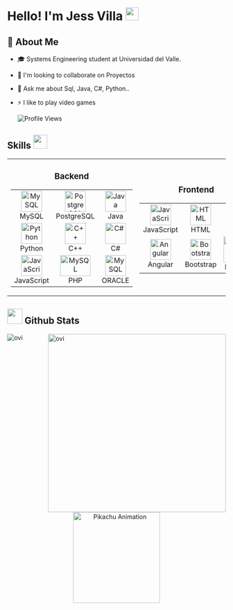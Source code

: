# Hello! I'm Jess Villa <img src="https://raw.githubusercontent.com/MartinHeinz/MartinHeinz/master/wave.gif" width="30px" height="30px" />

<h2>🚀 About Me </h2>

- 🎓 Systems Engineering student at Universidad del Valle.
  
- 👯 I'm looking to collaborate on Proyectos
  
- 💬 Ask me about Sql, Java, C#, Python..
  
- ⚡ I like to play video games
  <p align = "left">
  	<img src = "https://komarev.com/ghpvc/?username=jessvilla1975&style=plastic&color=blueviolet" alt = "Profile Views"/>
  </p>
<h2>Skills <img src="https://media2.giphy.com/media/QssGEmpkyEOhBCb7e1/giphy.gif?cid=ecf05e47a0n3gi1bfqntqmob8g9aid1oyj2wr3ds3mg700bl&rid=giphy.gif" width="32px" /></h2>
<div align="center">
  <table>
    <tr>
      <td align="center" width="320">
        <h3>Backend</h3>
        <table>
          <tr>
            <td align="center" width="96">
              <img src="https://www.freepnglogos.com/uploads/logo-mysql-png/logo-mysql-mysql-logo-png-images-are-download-crazypng-21.png" width="48" height="48" alt="MySQL" />
              <br>MySQL
            </td>
            <td align="center" width="96">
              <img src="https://uxwing.com/wp-content/themes/uxwing/download/brands-and-social-media/postgresql-icon.png" width="48" height="48" alt="PostgreSQL" />
              <br>PostgreSQL
            </td>
            <td align="center" width="96">
              <img src="https://cdn-icons-png.flaticon.com/512/226/226777.png" width="48" height="48" alt="Java" />
              <br>Java
            </td>
          </tr>
          <tr>
            <td align="center" width="96">
              <img src="https://github.com/jessvilla1975/DashboardCrud/assets/114515509/8c06210b-206d-49a5-8f1f-73c8f3aecb03" width="48" height="48" alt="Python" />
              <br>Python
            </td>
            <td align="center" width="96">
              <img src="https://www.nicepng.com/png/full/111-1116276_computer-science-i-syllabus-and-grading-policy-c.png" width="48" height="48" alt="C++" />
              <br>C++
            </td>
            <td align="center" width="96">
              <img src="https://github.com/jessvilla1975/DashboardCrud/assets/114515509/5d793111-aaf4-49d0-8d59-ba48d80d3a28" width="48" height="48" alt="C#" />
              <br>C#
            </td>
          </tr>
          <tr>
            <td align="center" width="96">
              <img src="https://github.com/user-attachments/assets/358b58ba-5bc3-4442-94cf-97aed4fdd706" width="48" height="48" alt="JavaScript" />
              <br>JavaScript
            </td>
            <td align="center" width="96">
              <img src="https://www.freepnglogos.com/uploads/logo-php-png/web-din-micas-con-php-7.png" width="70" height="48" alt="MySQL" />
              <br>PHP
            </td>
            <td align="center" width="96">
              <img src="https://github.com/user-attachments/assets/32378cd6-c8c5-4a59-8882-1652eb430917" width="48" height="48" alt="MySQL" />
              <br>ORACLE
            </td>
          </tr>
        </table>
      </td>
      <td align="center" width="320">
        <h3>Frontend</h3>
        <table>
          <tr>
            <td align="center" width="96">
              <img src="https://github.com/user-attachments/assets/358b58ba-5bc3-4442-94cf-97aed4fdd706" width="48" height="48" alt="JavaScript" />
              <br>JavaScript
            </td>
            <td align="center" width="96">
              <img src="https://github.com/user-attachments/assets/bf04325e-6948-4964-a4e0-9cfa9e4ba38f" width="48" height="48" alt="HTML" />
              <br>HTML
            </td>
            <td align="center" width="96">
              <img src="https://github.com/user-attachments/assets/0137d4ca-3a87-4574-b49f-3be7eca45fce" width="48" height="48" alt="CSS" />
              <br>CSS
            </td>
          </tr>
          <tr>
            <td align="center" width="96">
              <img src="https://github.com/user-attachments/assets/ca9cda17-5155-4ee2-a36d-6e81a1a2a3f1" width="48" height="48" alt="Angular" />
              <br>Angular
            </td>
            <td align="center" width="96">
              <img src="https://github.com/user-attachments/assets/cf5004e6-9148-4b48-a815-ead069b9a760" width="48" height="48" alt="Bootstrap" />
              <br>Bootstrap
            </td>
            <td align="center" width="96">
              <img src="https://www.logo.wine/a/logo/Laravel/Laravel-Logo.wine.svg" width="60" height="60" alt="Bootstrap" />
              <br>Laravel
            </td>
          </tr>
        </table>
      </td>
      <td align="center" width="320">
        <h3>Others</h3>
        <table>
          <tr>
            <td align="center" width="96">
              <img src="https://github.com/user-attachments/assets/935d3d91-2d67-4b3d-9d8e-419198cb00e9" width="48" height="48" alt="Arduino" />
              <br>Arduino
            </td>
            <td align="center" width="96">
              <img src="https://github.com/jessvilla1975/DashboardCrud/assets/114515509/d4bb5a5b-03f1-4e8d-96a3-c427120e95ea" width="48" height="48" alt="Racket" />
              <br>Racket
            </td>
            <td align="center" width="96">
              <img src="https://git-scm.com/images/logos/downloads/Git-Icon-1788C.png" width="48" height="48" alt="Git" />
              <br>Git
            </td>
          </tr>
          <tr>
            <td align="center" width="96">
              <img src="https://github.com/user-attachments/assets/7dcbb1cf-f049-4db4-b8ee-fa3e1409cf8a" width="48" height="48" alt="Proteus" />
              <br>Proteus
            </td>
            <td align="center" width="96">
              <img src="https://github.com/user-attachments/assets/a7ee1311-cbe4-42bb-92ce-4ed5ed76c114" width="48" height="48" alt="CadeSimu" />
              <br>CadeSimu
            </td>
            <td align="center" width="96">
              <img src="https://github.com/user-attachments/assets/b406ea07-e911-4d3f-b7c0-f2cc1f086b95" width="48" height="48" alt="Eagle" />
              <br>Eagle
            </td>
          </tr>
        </table>
      </td>
    </tr>
  </table>
  
</div>

## <img src="https://media.giphy.com/media/iY8CRBdQXODJSCERIr/giphy.gif" width="35"><b> Github Stats </b>
<p><img align="left" src="https://github-readme-stats.vercel.app/api/top-langs?username=jessvilla1975&show_icons=true&locale=en&layout=compact&theme=chartreuse-dark" alt="ovi" /></p>
<p>&nbsp;<img align="right" src="https://github-readme-stats.vercel.app/api?username=jessvilla1975&show_icons=true&locale=en&theme=chartreuse-dark" alt="ovi" width="410" /></p>
<br><br><br><br><br>


<h2> </h2>

<div align="center">
    <img src="http://a.top4top.net/p_1990j031.gif" width="200" height="209" alt="Pikachu Animation">
</div>





